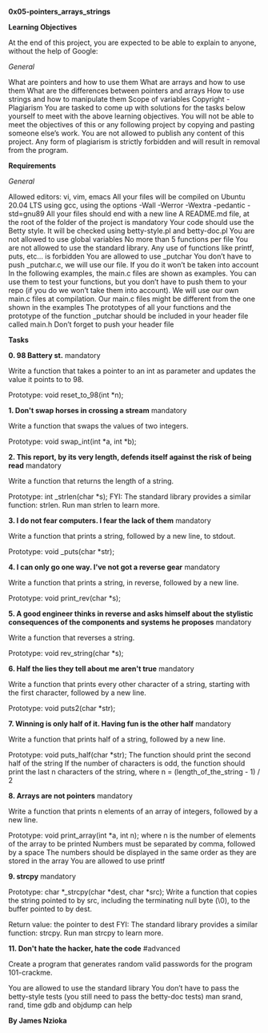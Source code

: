 **0x05-pointers_arrays_strings**

**Learning Objectives**

At the end of this project, you are expected to be able to explain to anyone, without the help of Google:

*General*

What are pointers and how to use them
What are arrays and how to use them
What are the differences between pointers and arrays
How to use strings and how to manipulate them
Scope of variables
Copyright - Plagiarism
You are tasked to come up with solutions for the tasks below yourself to meet with the above learning objectives.
You will not be able to meet the objectives of this or any following project by copying and pasting someone else’s work.
You are not allowed to publish any content of this project.
Any form of plagiarism is strictly forbidden and will result in removal from the program.

**Requirements**

*General*

Allowed editors: vi, vim, emacs
All your files will be compiled on Ubuntu 20.04 LTS using gcc, using the options -Wall -Werror -Wextra -pedantic -std=gnu89
All your files should end with a new line
A README.md file, at the root of the folder of the project is mandatory
Your code should use the Betty style. It will be checked using betty-style.pl and betty-doc.pl
You are not allowed to use global variables
No more than 5 functions per file
You are not allowed to use the standard library. Any use of functions like printf, puts, etc… is forbidden
You are allowed to use _putchar
You don’t have to push _putchar.c, we will use our file. If you do it won’t be taken into account
In the following examples, the main.c files are shown as examples. You can use them to test your functions, but you don’t have to push them to your repo (if you do we won’t take them into account). We will use our own main.c files at compilation. Our main.c files might be different from the one shown in the examples
The prototypes of all your functions and the prototype of the function _putchar should be included in your header file called main.h
Don’t forget to push your header file

**Tasks**

**0. 98 Battery st.**
mandatory

Write a function that takes a pointer to an int as parameter and updates the value it points to to 98.

Prototype: void reset_to_98(int *n);

**1. Don't swap horses in crossing a stream**
mandatory

Write a function that swaps the values of two integers.

Prototype: void swap_int(int *a, int *b);

**2. This report, by its very length, defends itself against the risk of being read**
mandatory

Write a function that returns the length of a string.

Prototype: int _strlen(char *s);
FYI: The standard library provides a similar function: strlen. Run man strlen to learn more.

**3. I do not fear computers. I fear the lack of them**
mandatory

Write a function that prints a string, followed by a new line, to stdout.

Prototype: void _puts(char *str);

**4. I can only go one way. I've not got a reverse gear**
mandatory

Write a function that prints a string, in reverse, followed by a new line.

Prototype: void print_rev(char *s);

**5. A good engineer thinks in reverse and asks himself about the stylistic consequences of the components and systems he proposes**
mandatory

Write a function that reverses a string.

Prototype: void rev_string(char *s);

**6. Half the lies they tell about me aren't true**
mandatory

Write a function that prints every other character of a string, starting with the first character, followed by a new line.

Prototype: void puts2(char *str);

**7. Winning is only half of it. Having fun is the other half**
mandatory

Write a function that prints half of a string, followed by a new line.

Prototype: void puts_half(char *str);
The function should print the second half of the string
If the number of characters is odd, the function should print the last n characters of the string, where n = (length_of_the_string - 1) / 2

**8. Arrays are not pointers**
mandatory

Write a function that prints n elements of an array of integers, followed by a new line.

Prototype: void print_array(int *a, int n);
where n is the number of elements of the array to be printed
Numbers must be separated by comma, followed by a space
The numbers should be displayed in the same order as they are stored in the array
You are allowed to use printf

**9. strcpy**
mandatory

Prototype: char *_strcpy(char *dest, char *src);
Write a function that copies the string pointed to by src, including the terminating null byte (\0), to the buffer pointed to by dest.

Return value: the pointer to dest
FYI: The standard library provides a similar function: strcpy. Run man strcpy to learn more.

**11. Don't hate the hacker, hate the code**
#advanced

Create a program that generates random valid passwords for the program 101-crackme.

You are allowed to use the standard library
You don’t have to pass the betty-style tests (you still need to pass the betty-doc tests)
man srand, rand, time
gdb and objdump can help

**By James Nzioka**
